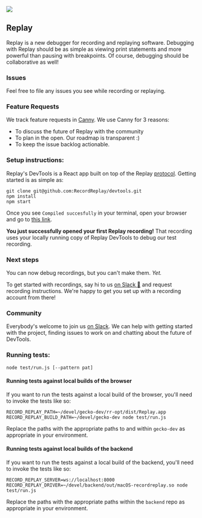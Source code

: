 ![](https://replay.io/assets/logo.svg)
##  Replay

Replay is a new debugger for recording and replaying software. Debugging with Replay should be as simple as viewing print statements and more powerful than pausing with breakpoints. Of course, debugging should be collaborative as well!

### Issues

Feel free to file any issues you see while recording or replaying.

### Feature Requests

We track feature requests in [Canny](https://replay.canny.io/). We use Canny for 3 reasons:

- To discuss the future of Replay with the community
- To plan in the open. Our roadmap is transparent :)
- To keep the issue backlog actionable.

### Setup instructions:

Replay's DevTools is a React app built on top of the Replay [protocol](https://www.notion.so/replayio/Protocol-d8e7b5f428594589ab60c42afad782c1). Getting started is as simple as:

```
git clone git@github.com:RecordReplay/devtools.git
npm install 
npm start
```
Once you see `Compiled succesfully` in your terminal, open your browser and go to [this link](http://localhost:8080/view?id=79f0cacd-727b-456d-8970-dbb4866ce6c7).

**You just successfully opened your first Replay recording!** That recording uses your locally running copy of Replay DevTools to debug our test recording.

### Next steps 
You can now debug recordings, but you can't make them. *Yet.*

To get started with recordings, say hi to us [on Slack 👋](https://replayio.slack.com/archives/C017LB098VA) and request recording instructions. We're happy to get you set up with a recording account from there!

### Community
Everybody's welcome to join us [on Slack](https://replayio.slack.com/archives/C017LB098VA). We can help with getting started with the project, finding issues to work on and chatting about the future of DevTools. 

### Running tests:

```
node test/run.js [--pattern pat]
```

#### Running tests against local builds of the browser
If you want to run the tests against a local build of the browser, you'll need to invoke the tests like so:

```
RECORD_REPLAY_PATH=~/devel/gecko-dev/rr-opt/dist/Replay.app RECORD_REPLAY_BUILD_PATH=~/devel/gecko-dev node test/run.js
```

Replace the paths with the appropriate paths to and within `gecko-dev` as appropriate in your environment.

#### Running tests against local builds of the backend
If you want to run the tests against a local build of the backend, you'll need to invoke the tests like so:

```
RECORD_REPLAY_SERVER=ws://localhost:8000 RECORD_REPLAY_DRIVER=~/devel/backend/out/macOS-recordreplay.so node test/run.js
```

Replace the paths with the appropriate paths within the `backend` repo as appropriate in your environment.